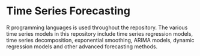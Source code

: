 # Time Series Forecasting
 R programming languages is used throughout the repository. The various time series models in this repository include time series regression models, time series decomposition, exponential smoothing, ARIMA models, dynamic regression models and other advanced forecasting methods.  
